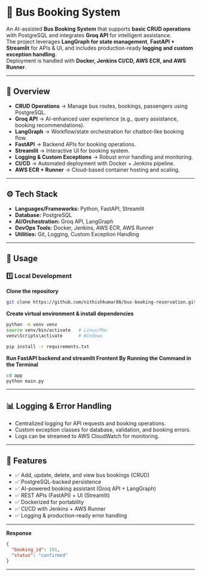 # 🚌 Bus Booking System  

An AI-assisted **Bus Booking System** that supports **basic CRUD operations** with PostgreSQL and integrates **Groq API** for intelligent assistance.  
The project leverages **LangGraph for state management**, **FastAPI + Streamlit** for APIs & UI, and includes production-ready **logging and custom exception handling**.  
Deployment is handled with **Docker, Jenkins CI/CD, AWS ECR, and AWS Runner**.  

---

## 🔹 Overview  

- **CRUD Operations** → Manage bus routes, bookings, passengers using PostgreSQL.  
- **Groq API** → AI-enhanced user experience (e.g., query assistance, booking recommendations).  
- **LangGraph** → Workflow/state orchestration for chatbot-like booking flow.  
- **FastAPI** → Backend APIs for booking operations.  
- **Streamlit** → Interactive UI for booking system.  
- **Logging & Custom Exceptions** → Robust error handling and monitoring.  
- **CI/CD** → Automated deployment with Docker + Jenkins pipeline.  
- **AWS ECR + Runner** → Cloud-based container hosting and scaling.  

---

## ⚙️ Tech Stack  

- **Languages/Frameworks:** Python, FastAPI, Streamlit  
- **Database:** PostgreSQL  
- **AI/Orchestration:** Groq API, LangGraph  
- **DevOps Tools:** Docker, Jenkins, AWS ECR, AWS Runner  
- **Utilities:** Git, Logging, Custom Exception Handling  

---

## 🚀 Usage  

### 1️⃣ Local Development  

**Clone the repository**  
```bash
git clone https://github.com/nithishkumar86/bus-booking-reservation.git
```

**Create virtual environment & install dependencies**  
```bash
python -m venv venv
source venv/bin/activate   # Linux/Mac
venv\Scripts\activate      # Windows

pip install -r requirements.txt
```

**Run FastAPI backend and streamlit Frontent By Running the Command in the Terminal**
```bash
cd app
python main.py
```





---

## 📊 Logging & Error Handling  

- Centralized logging for API requests and booking operations.  
- Custom exception classes for database, validation, and booking errors.  
- Logs can be streamed to AWS CloudWatch for monitoring.  

---

## 📌 Features  

- ✅ Add, update, delete, and view bus bookings (CRUD)  
- ✅ PostgreSQL-backed persistence  
- ✅ AI-powered booking assistant (Groq API + LangGraph)  
- ✅ REST APIs (FastAPI) + UI (Streamlit)  
- ✅ Dockerized for portability  
- ✅ CI/CD with Jenkins + AWS Runner  
- ✅ Logging & production-ready error handling  

---



**Response**  
```json
{
  "booking_id": 101,
  "status": "confirmed"
}
```

---
